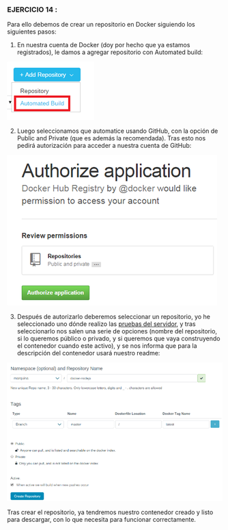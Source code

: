### EJERCICIO  14 :

Para ello debemos de crear un repositorio en Docker siguiendo los siguientes pasos:

1) En nuestra cuenta de Docker (doy por hecho que ya estamos registrados), le damos a agregar repositorio con Automated build:

![](capturas/74.png)

2) Luego seleccionamos que automatice usando GitHub, con la opción de Public and Private (que es además la recomendada). Tras esto nos pedirá autorización para acceder a nuestra cuenta de GitHub:

![](capturas/75.png)

3) Después de autorizarlo deberemos seleccionar un repositorio, yo he seleccionado uno dónde realizo las [pruebas del servidor](https://github.com/marquina91/docker_nodejs), y tras seleccionarlo nos salen una serie de opciones (nombre del repositorio, si lo queremos público o privado, y si queremos que vaya construyendo el contenedor cuando este activo), y se nos informa que para la descripción del contenedor usará nuestro readme:

![](capturas/76.png)

Tras crear el repositorio, ya tendremos nuestro contenedor creado y listo para descargar, con lo que necesita para funcionar correctamente.

